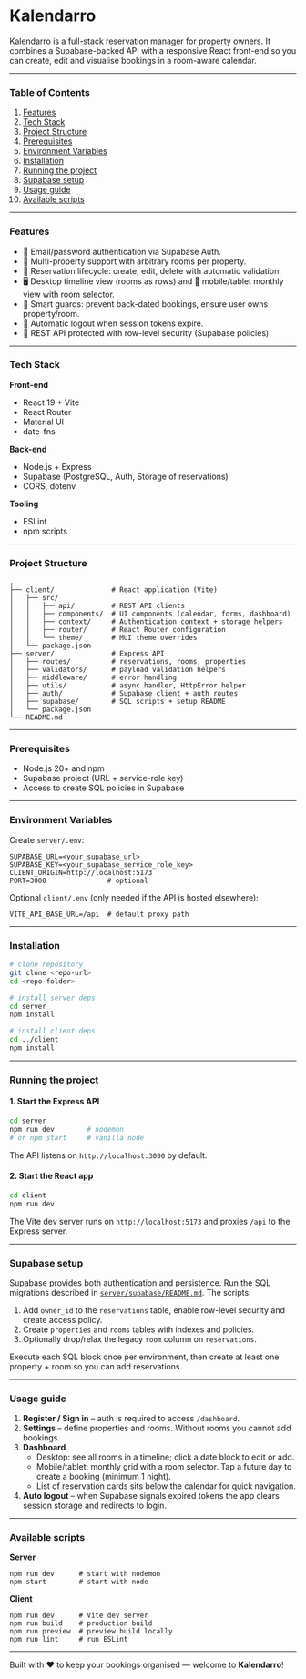# Kalendarro

Kalendarro is a full-stack reservation manager for property owners. It combines a Supabase-backed API with a responsive React front-end so you can create, edit and visualise bookings in a room-aware calendar.

---

### Table of Contents

1. [Features](#features)  
2. [Tech Stack](#tech-stack)  
3. [Project Structure](#project-structure)  
4. [Prerequisites](#prerequisites)  
5. [Environment Variables](#environment-variables)  
6. [Installation](#installation)  
7. [Running the project](#running-the-project)  
8. [Supabase setup](#supabase-setup)  
9. [Usage guide](#usage-guide)  
10. [Available scripts](#available-scripts)

---

### Features

- 🔐 Email/password authentication via Supabase Auth.
- 🏨 Multi-property support with arbitrary rooms per property.
- 📅 Reservation lifecycle: create, edit, delete with automatic validation.
- 🖥️ Desktop timeline view (rooms as rows) and 📱 mobile/tablet monthly view with room selector.
- 🚫 Smart guards: prevent back-dated bookings, ensure user owns property/room.
- 🔁 Automatic logout when session tokens expire.
- 🧱 REST API protected with row-level security (Supabase policies).

---

### Tech Stack

**Front-end**
- React 19 + Vite
- React Router
- Material UI
- date-fns

**Back-end**
- Node.js + Express
- Supabase (PostgreSQL, Auth, Storage of reservations)
- CORS, dotenv

**Tooling**
- ESLint  
- npm scripts

---

### Project Structure

```
.
├── client/              # React application (Vite)
│   ├── src/
│   │   ├── api/         # REST API clients
│   │   ├── components/  # UI components (calendar, forms, dashboard)
│   │   ├── context/     # Authentication context + storage helpers
│   │   ├── router/      # React Router configuration
│   │   └── theme/       # MUI theme overrides
│   └── package.json
├── server/              # Express API
│   ├── routes/          # reservations, rooms, properties
│   ├── validators/      # payload validation helpers
│   ├── middleware/      # error handling
│   ├── utils/           # async handler, HttpError helper
│   ├── auth/            # Supabase client + auth routes
│   ├── supabase/        # SQL scripts + setup README
│   └── package.json
└── README.md
```

---

### Prerequisites

- Node.js 20+ and npm  
- Supabase project (URL + service-role key)  
- Access to create SQL policies in Supabase

---

### Environment Variables

Create `server/.env`:

```
SUPABASE_URL=<your_supabase_url>
SUPABASE_KEY=<your_supabase_service_role_key>
CLIENT_ORIGIN=http://localhost:5173
PORT=3000               # optional
```

Optional `client/.env` (only needed if the API is hosted elsewhere):

```
VITE_API_BASE_URL=/api  # default proxy path
```

---

### Installation

```bash
# clone repository
git clone <repo-url>
cd <repo-folder>

# install server deps
cd server
npm install

# install client deps
cd ../client
npm install
```

---

### Running the project

#### 1. Start the Express API

```bash
cd server
npm run dev        # nodemon
# or npm start     # vanilla node
```

The API listens on `http://localhost:3000` by default.

#### 2. Start the React app

```bash
cd client
npm run dev
```

The Vite dev server runs on `http://localhost:5173` and proxies `/api` to the Express server.

---

### Supabase setup

Supabase provides both authentication and persistence. Run the SQL migrations described in [`server/supabase/README.md`](server/supabase/README.md). The scripts:

1. Add `owner_id` to the `reservations` table, enable row-level security and create access policy.
2. Create `properties` and `rooms` tables with indexes and policies.
3. Optionally drop/relax the legacy `room` column on `reservations`.

Execute each SQL block once per environment, then create at least one property + room so you can add reservations.

---

### Usage guide

1. **Register / Sign in** – auth is required to access `/dashboard`.  
2. **Settings** – define properties and rooms. Without rooms you cannot add bookings.  
3. **Dashboard**  
   - Desktop: see all rooms in a timeline; click a date block to edit or add.  
   - Mobile/tablet: monthly grid with a room selector. Tap a future day to create a booking (minimum 1 night).  
   - List of reservation cards sits below the calendar for quick navigation.
4. **Auto logout** – when Supabase signals expired tokens the app clears session storage and redirects to login.

---

### Available scripts

**Server**
```
npm run dev      # start with nodemon
npm start        # start with node
```

**Client**
```
npm run dev      # Vite dev server
npm run build    # production build
npm run preview  # preview build locally
npm run lint     # run ESLint
```

---

Built with ♥ to keep your bookings organised — welcome to **Kalendarro**!
